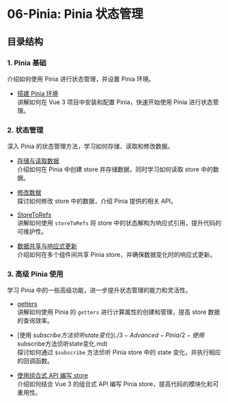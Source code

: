 # 06-Pinia: Pinia 状态管理

## 目录结构

### 1. Pinia 基础

介绍如何使用 Pinia 进行状态管理，并设置 Pinia 环境。

- [搭建 Pinia 环境](1-Pinia-Basics/1-搭建Pinia环境.md)  
  讲解如何在 Vue 3 项目中安装和配置 Pinia，快速开始使用 Pinia 进行状态管理。

### 2. 状态管理

深入 Pinia 的状态管理方法，学习如何存储、读取和修改数据。

- [存储与读取数据](2-State-Manage/1-存储与读取数据.md)  
  介绍如何在 Pinia 中创建 store 并存储数据，同时学习如何读取 store 中的数据。

- [修改数据](2-State-Manage/2-修改数据.md)  
  探讨如何修改 store 中的数据，介绍 Pinia 提供的相关 API。

- [StoreToRefs](2-State-Manage/3-StoreToRefs.md)  
  讲解如何使用 `storeToRefs` 将 store 中的状态解构为响应式引用，提升代码的可维护性。

- [数据共享与响应式更新](2-State-Manage/4-数据共享与响应式更新.md)  
  介绍如何在多个组件间共享 Pinia store，并确保数据变化时的响应式更新。

### 3. 高级 Pinia 使用

学习 Pinia 中的一些高级功能，进一步提升状态管理的能力和灵活性。

- [getters](3-Advanced-Pinia/1-getters.md)  
  讲解如何使用 Pinia 的 `getters` 进行计算属性的创建和管理，提高 store 数据的查询效率。

- [使用 $subscribe 方法侦听 state 变化](./3-Advanced-Pinia/2-使用$subscribe方法侦听state变化.md)  
  探讨如何通过 `$subscribe` 方法侦听 Pinia store 中的 state 变化，并执行相应的回调函数。

- [使用组合式 API 编写 store](3-Advanced-Pinia/3-使用组合式API编写store.md)  
  介绍如何结合 Vue 3 的组合式 API 编写 Pinia store，提高代码的模块化和可重用性。